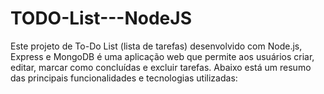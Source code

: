 # TODO-List---NodeJS
Este projeto de To-Do List (lista de tarefas) desenvolvido com Node.js, Express e MongoDB é uma aplicação web que permite aos usuários criar, editar, marcar como concluídas e excluir tarefas. Abaixo está um resumo das principais funcionalidades e tecnologias utilizadas:

